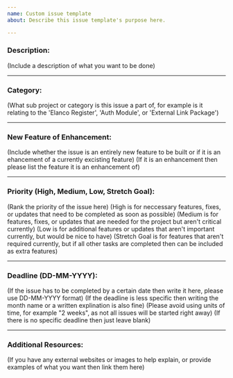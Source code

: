 ```yaml
---
name: Custom issue template
about: Describe this issue template's purpose here.

---
```


### Description: ###
(Include a description of what you want to be done) 


---
### Category: ###
(What sub project or category is this issue a part of, for example is it relating to the 'Elanco Register', 'Auth Module', or 'External Link Package')


---
### New Feature of Enhancement: ###
(Include whether the issue is an entirely new feature to be built or if it is an ehancement of a currently excisting feature)
(If it is an enhancement then please list the feature it is an enhancement of)


---
### Priority (High, Medium, Low, Stretch Goal): ###
(Rank the priority of the issue here)
(High is for neccessary features, fixes, or updates that need to be completed as soon as possible)
(Medium is for features, fixes, or updates that are needed for the project but aren't critical currently)
(Low is for additional features or updates that aren't important currently, but would be nice to have)
(Stretch Goal is for features that aren't required currently, but if all other tasks are completed then can be included as extra features)


---
### Deadline (DD-MM-YYYY): ###
(If the issue has to be completed by a certain date then write it here, please use DD-MM-YYYY format)
(If the deadline is less specific then writing the month name or a written explination is also fine)
(Please avoid using units of time, for example "2 weeks", as not all issues will be started right away)
(If there is no specific deadline then just leave blank)


---
### Additional Resources: ###
(If you have any external websites or images to help explain, or provide examples of what you want then link them here)

